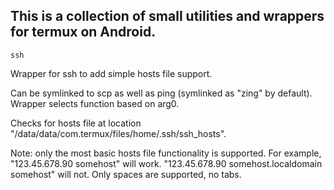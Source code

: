 ## This is a collection of small utilities and wrappers for termux on Android.


    ssh

Wrapper for ssh to add simple hosts file support.


Can be symlinked to scp as well as ping (symlinked as "zing" by default). Wrapper selects function based on arg0.


Checks for hosts file at location "/data/data/com.termux/files/home/.ssh/ssh_hosts".




Note: only the most basic hosts file functionality is supported. For example, "123.45.678.90    somehost" will work. "123.45.678.90    somehost.localdomain somehost" will not. Only spaces are supported, no tabs.

